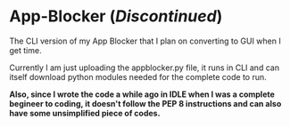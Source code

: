 # App-Blocker (<em>Discontinued</em>)
 The CLI version of my App Blocker that I plan on converting to GUI when I get time.

 Currently I am just uploading the appblocker.py file, it runs in CLI and can itself download python modules needed for the complete code to run.

 **Also, since I wrote the code a while ago in IDLE when I was a complete begineer to coding, it doesn't follow the PEP 8 instructions and can also have some unsimplified piece of codes.**
